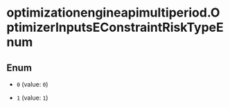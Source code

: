 # optimizationengineapimultiperiod.OptimizerInputsEConstraintRiskTypeEnum

## Enum


* `0` (value: `0`)

* `1` (value: `1`)


